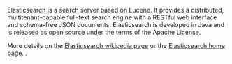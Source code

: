 Elasticsearch is a search server based on Lucene. It provides a distributed, multitenant-capable full-text search engine with a RESTful web interface and schema-free JSON documents. Elasticsearch is developed in Java and is released as open source under the terms of the Apache License.

More details on the <a href="http://wikipedia.org/wiki/Elasticsearch" target="wikipedia">Elasticsearch wikipedia page</a> or the <a href="http://elasticsearch.com/" target="elasticsearch">Elasticsearch home page</a>.
.
